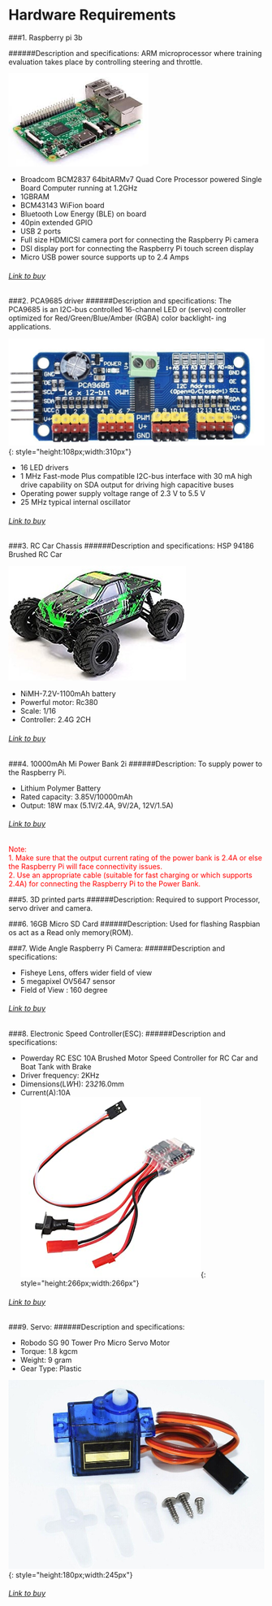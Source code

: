 
# Hardware Requirements

###1. Raspberry pi 3b

######Description and specifications:
ARM microprocessor where training evaluation takes place by
controlling steering and throttle. <br/>

![Screenshot](img/rpi.jpg)

* Broadcom BCM2837 64bitARMv7 Quad Core Processor powered Single Board
Computer running at 1.2GHz
* 1GBRAM
* BCM43143 WiFion board
* Bluetooth Low Energy (BLE) on board
* 40pin extended GPIO
* USB 2 ports
* Full size HDMICSI camera port for connecting the Raspberry Pi camera
* DSI display port for connecting the Raspberry Pi touch screen display
* Micro USB power source supports up to 2.4 Amps

###### [Link to buy](https://www.banggood.in/Raspberry-Pi-3-Model-B-ARM-Cortex-A53-CPU-1_2GHz-64-Bit-Quad-Core-1GB-RAM-10-Times-B-p-1041862.html?rmmds=buy&cur_warehouse=CN)

###2. PCA9685 driver
######Description and specifications:
The PCA9685 is an I2C-bus controlled 16-channel LED or
(servo) controller optimized for Red/Green/Blue/Amber (RGBA) color backlight-
ing applications.

![Screenshot](img/pca1.jpg){: style="height:108px;width:310px"}

* 16 LED drivers
* 1 MHz Fast-mode Plus compatible I2C-bus interface with 30 mA high drive capability on SDA output for driving high capacitive buses
* Operating power supply voltage range of 2.3 V to 5.5 V
* 25 MHz typical internal oscillator

###### [Link to buy](https://www.banggood.in/PCA9685-16-Channel-12-bit-PWM-Servo-Motor-Driver-I2C-Module-p-1170343.html?rmmds=search&cur_warehouse=CN)

###3. RC Car Chassis
######Description and specifications:
HSP 94186 Brushed RC Car

![Screenshot](img/rc1.jpg)

* NiMH-7.2V-1100mAh battery
* Powerful motor: Rc380
* Scale: 1/16
* Controller: 2.4G 2CH
###### [Link to buy](https://www.banggood.in/HBX-18859E-RC-Car-1-or-18-2_4G-4WD-Off-Road-Electric-Powered-Crawler-p-1282278.html?rmmds=search&cur_warehouse=CN)

###4. 10000mAh Mi Power Bank 2i
######Description:
To supply power to the Raspberry Pi.

* Lithium Polymer Battery
* Rated capacity: 3.85V/10000mAh
* Output: 18W max (5.1V/2.4A, 9V/2A, 12V/1.5A)

###### [Link to buy](https://www.amazon.in/Mi-10000mAH-Li-Polymer-Power-Charging/dp/B07VZRJQX1)

<span style="color:red">
Note:<br/>
1. Make sure that the output current rating of the power bank is 2.4A or else the Raspberry Pi will face connectivity issues.<br/>
2. Use an appropriate cable (suitable for fast charging or which supports 2.4A) for connecting the Raspberry Pi to the Power Bank.
</span>

###5. 3D printed parts
######Description:
Required to support Processor, servo driver and camera.

###6. 16GB Micro SD Card
######Description:
Used for flashing Raspbian os act as a Read only memory(ROM).

###7. Wide Angle Raspberry Pi Camera:
######Description and specifications:
* Fisheye Lens, offers wider field of view
* 5 megapixel OV5647 sensor
* Field of View : 160 degree
###### [Link to buy](https://www.banggood.in/Camera-Module-For-Raspberry-Pi-4-Model-B-3-Model-B-2B-B-A-p-1051437.html?rmmds=search&cur_warehouse=CN)

###8. Electronic Speed Controller(ESC):
######Description and specifications:
* Powerday RC ESC 10A Brushed Motor Speed Controller for RC Car and Boat Tank with Brake
* Driver frequency: 2KHz
* Dimensions(L*W*H): 23*21*6.0mm
* Current(A):10A<br/>
![Screenshot](img/esc.jpg){: style="height:266px;width:266px"}
###### [Link to buy](https://www.banggood.in/10A-ESC-Brushed-Speed-Controller-For-RC-Car-And-Boat-p-908719.html?rmmds=search&cur_warehouse=CN)

###9. Servo:
######Description and specifications:
* Robodo SG 90 Tower Pro Micro Servo Motor
* Torque: 1.8 kgcm
* Weight: 9 gram
* Gear Type: Plastic

![Screenshot](img/servo1.jpg){: style="height:180px;width:245px"}

###### [Link to buy](https://www.banggood.in/TowerPro-SG90-Mini-Micro-Digital-Servo-9g-For-RC-Models-p-984114.html?rmmds=search&cur_warehouse=CN)